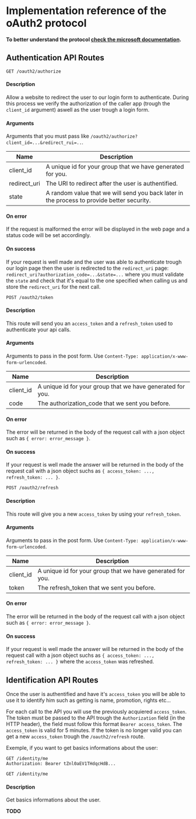 # Implementation reference of the oAuth2 protocol

**To better understand the protocol [check the microsoft documentation](https://docs.microsoft.com/fr-fr/azure/active-directory/develop/v1-protocols-oauth-code).**

## Authentication API Routes
```
GET /oauth2/authorize
```

#### Description
Allow a website to redirect the user to our login form to authenticate. During this process we verify the authorization of the caller app (trough the `client_id` argument) aswell as the user trough a login form.

#### Arguments
Arguments that you must pass like `/oauth2/authorize?client_id=...&redirect_rui=..`.

| Name         | Description                                                                                |
|--------------|--------------------------------------------------------------------------------------------|
| client_id    | A unique id for your group that we have generated for you.                                 |
| redirect_uri | The URI to redirect after the user is authentified.                                        |
| state        | A random value that we will send you back later in the process to provide better security. |

#### On error
If the request is malformed the error will be displayed in the web page and a status code will be set accordingly.

#### On success
If your request is well made and the user was able to authenticate trough our login page then the user is redirected to the `redirect_uri` page: `redirect_uri?authorization_code=...&state=...` where you must validate the `state` and check that it's equal to the one specified when calling us and store the `redirect_uri` for the next call.


```
POST /oauth2/token
```

#### Description
This route will send you an `access_token` and a `refresh_token` used to authenticate your api calls.

#### Arguments
Arguments to pass in the post form. Use `Content-Type: application/x-www-form-urlencoded`.

| Name      | Description                                                |
|-----------|------------------------------------------------------------|
| client_id | A unique id for your group that we have generated for you. |
| code      | The authorization_code that we sent you before.            |

#### On error
The error will be returned in the body of the request call with a json object such as `{ error: error_message }`.

#### On success
If your request is well made the answer will be returned in the body of the request call with a json object suchs as `{ access_token: ..., refresh_token: ... }`.


```
POST /oauth2/refresh
```

#### Description
This route will give you a new `access_token` by using your `refresh_token`.

#### Arguments
Arguments to pass in the post form. Use `Content-Type: application/x-www-form-urlencoded`.

| Name      | Description                                                |
|-----------|------------------------------------------------------------|
| client_id | A unique id for your group that we have generated for you. |
| token     | The refresh_token that we sent you before.                 |

#### On error
The error will be returned in the body of the request call with a json object such as `{ error: error_message }`.

#### On success
If your request is well made the answer will be returned in the body of the request call with a json object suchs as `{ access_token: ..., refresh_token: ... }` where the `access_token` was refreshed.


## Identification API Routes
Once the user is authentified and have it's `access_token` you will be able to use it to identify him such as getting is name, promotion, rights etc...

For each call to the API you will use the previously acquiered `access_token`. The token must be passed to the API trough the `Authorization` field (in the HTTP header), the field must follow this format `Bearer access_token`. The `access_token` is valid for 5 minutes. If the token is no longer valid you can get a new `access_token` trough the `/oauth2/refresh` route.

Exemple, if you want to get basics informations about the user:
```
GET /identity/me
Authorization: Bearer tZnl0aEV1THdqcHdB...
```

```
GET /identity/me
```

#### Description
Get basics informations about the user.

**TODO**